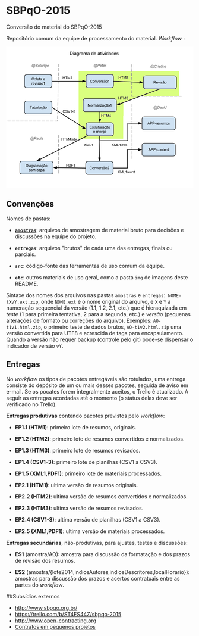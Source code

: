 # SBPqO-2015
Conversão do material do SBPqO-2015

Repositório comum da equipe de processamento do material. *Workflow* :

![alt text](https://github.com/ppKrauss/SBPqO-2015/blob/master/etc/imgs/diagrama1-workflow.png "Logo Title Text 1")

## Convenções

Nomes de pastas:

* [**`amostras`**](./amostras): arquivos de amostragem de material bruto para decisões e discussões na equipe do projeto. 

* **`entregas`**: arquivos "brutos" de cada uma das entregas, finais ou parciais. 

* **`src`**: código-fonte das ferramentas de uso comum da equipe.

* **`etc`**: outros materiais de uso geral, como a pasta `img` de imagens deste README.

Sintaxe dos nomes dos arquivos nas pastas `amostras` e `entregas`:&nbsp; `NOME-tXvY.ext.zip`, onde `NOME.ext` é o nome original do arquivo, e `X` e `Y` a numeração sequencial da versão (1.1, 1.2, 2.1, etc.) que é hieraquizada em *teste* (1 para primeira tentativa, 2 para a segunda, etc.) e *versão* (pequenas alterações de formato ou correções do arquivo). Exemplos: `AO-t1v1.html.zip`, o primeiro teste de dados brutos, `AO-t1v2.html.zip` uma versão convertida para UTF8 e acrescida de tags para encapsulamento. Quando a versão não requer backup (controle pelo git) pode-se dispensar o indicador de versão `vY`.

## Entregas
No *workflow* os tipos de pacotes entregáveis são rotulados, uma entrega consiste do depósito de um ou mais desses pacotes, seguida de aviso em e-mail. Se os pocates forem integralmente aceitos, o Trello é atualizado. A seguir as entregas acordadas até o momento (o status delas deve ser verificado no Trello).

**Entregas produtivas** contendo pacotes previstos pelo *workflow*:

* **EP1.1 (HTM1)**: primeiro lote de resumos, originais.

* **EP1.2 (HTM2)**: primeiro lote de resumos convertidos e normalizados.

* **EP1.3 (HTM3)**: primeiro lote de resumos revisados.

* **EP1.4 (CSV1-3)**: primeiro lote de planilhas (CSV1 a CSV3).

* **EP1.5 (XML1,PDF1)**: primeiro lote de materiais processados.

* **EP2.1 (HTM1)**: ultima versão de resumos originais.

* **EP2.2 (HTM2)**: ultima versão de resumos convertidos e normalizados.

* **EP2.3 (HTM3)**: ultima versão de resumos revisados.

* **EP2.4 (CSV1-3)**: ultima versão de planilhas (CSV1 a CSV3).

* **EP2.5 (XML1,PDF1)**: ultima versão de materiais processados.


**Entregas secundárias**, não-produtivas, para ajustes, testes e discussões:

* **ES1** (amostra/AO):  amostra para discussão da formatação e dos prazos de revisão dos resumos. 

* **ES2** (amostra/{lote2014,indiceAutores,indiceDescritores,localHorario}): amostras para discussão dos prazos e acertos contratuais entre as partes do *workflow*. 


##Subsídios externos
* http://www.sbpqo.org.br/
* https://trello.com/b/ST4FS44Z/sbpqo-2015
* http://www.open-contracting.org
* [Contratos em pequenos projetos](http://www.xmlfusion.org/wiki-do-mei/Contratos)


